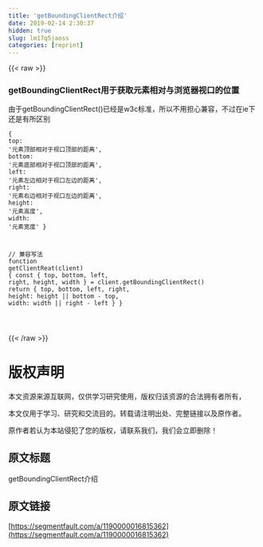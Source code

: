 ```yaml
---
title: 'getBoundingClientRect介绍' 
date: 2019-02-14 2:30:37
hidden: true
slug: lm17q5jaoss
categories: [reprint]
---
```


{{< raw >}}

                    
<h3 id="articleHeader0">getBoundingClientRect用于获取元素相对与浏览器视口的位置</h3>
<p>由于getBoundingClientRect()已经是w3c标准，所以不用担心兼容，不过在ie下还是有所区别</p>
<div class="widget-codetool" style="display:none;">
      <div class="widget-codetool--inner">
      <span class="selectCode code-tool" data-toggle="tooltip" data-placement="top" title="" data-original-title="全选"></span>
      <span type="button" class="copyCode code-tool" data-toggle="tooltip" data-placement="top" data-clipboard-text="{
    top: '元素顶部相对于视口顶部的距离',
    bottom: '元素底部相对于视口顶部的距离',
    left: '元素左边相对于视口左边的距离',
    right: '元素右边相对于视口左边的距离',
    height: '元素高度',
    width: '元素宽度'
}

// 兼容写法
function getClientReat(client) {
    const { top, bottom, left, right, height, width } = client.getBoundingClientRect()
    return {
        top,
        bottom,
        left,
        right,
        height: height || bottom - top,
        width:    width || right - left
    }
}

" title="" data-original-title="复制"></span>
      <span type="button" class="saveToNote code-tool" data-toggle="tooltip" data-placement="top" title="" data-original-title="放进笔记"></span>
      </div>
      </div><pre class="javascript hljs"><code class="javascript" rel="run">{
    <span class="hljs-attr">top</span>: <span class="hljs-string">'元素顶部相对于视口顶部的距离'</span>,
    <span class="hljs-attr">bottom</span>: <span class="hljs-string">'元素底部相对于视口顶部的距离'</span>,
    <span class="hljs-attr">left</span>: <span class="hljs-string">'元素左边相对于视口左边的距离'</span>,
    <span class="hljs-attr">right</span>: <span class="hljs-string">'元素右边相对于视口左边的距离'</span>,
    <span class="hljs-attr">height</span>: <span class="hljs-string">'元素高度'</span>,
    <span class="hljs-attr">width</span>: <span class="hljs-string">'元素宽度'</span>
}

<span class="hljs-comment">// 兼容写法</span>
<span class="hljs-function"><span class="hljs-keyword">function</span> <span class="hljs-title">getClientReat</span>(<span class="hljs-params">client</span>) </span>{
    <span class="hljs-keyword">const</span> { top, bottom, left, right, height, width } = client.getBoundingClientRect()
    <span class="hljs-keyword">return</span> {
        top,
        bottom,
        left,
        right,
        <span class="hljs-attr">height</span>: height || bottom - top,
        <span class="hljs-attr">width</span>:    width || right - left
    }
}

</code></pre>

                
{{< /raw >}}

# 版权声明
本文资源来源互联网，仅供学习研究使用，版权归该资源的合法拥有者所有，

本文仅用于学习、研究和交流目的。转载请注明出处、完整链接以及原作者。

原作者若认为本站侵犯了您的版权，请联系我们，我们会立即删除！

## 原文标题
getBoundingClientRect介绍

## 原文链接
[https://segmentfault.com/a/1190000016815362](https://segmentfault.com/a/1190000016815362)


